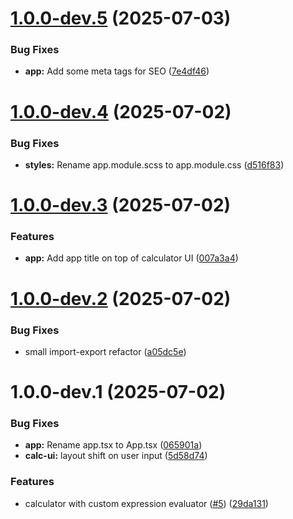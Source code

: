 # [1.0.0-dev.5](https://github.com/shubham-kv/neomorph-calc/compare/v1.0.0-dev.4...v1.0.0-dev.5) (2025-07-03)


### Bug Fixes

* **app:** Add some meta tags for SEO ([7e4df46](https://github.com/shubham-kv/neomorph-calc/commit/7e4df46a8b2d03bd7986a07f0ab3a2841c3198f7))

# [1.0.0-dev.4](https://github.com/shubham-kv/neomorph-calc/compare/v1.0.0-dev.3...v1.0.0-dev.4) (2025-07-02)


### Bug Fixes

* **styles:** Rename app.module.scss to app.module.css ([d516f83](https://github.com/shubham-kv/neomorph-calc/commit/d516f83de549d69a0ab4e30e4fae051855f8d2d9))

# [1.0.0-dev.3](https://github.com/shubham-kv/neomorph-calc/compare/v1.0.0-dev.2...v1.0.0-dev.3) (2025-07-02)


### Features

* **app:** Add app title on top of calculator UI ([007a3a4](https://github.com/shubham-kv/neomorph-calc/commit/007a3a44ae7589d180a570fb747a65c9cf39a354))

# [1.0.0-dev.2](https://github.com/shubham-kv/neomorph-calc/compare/v1.0.0-dev.1...v1.0.0-dev.2) (2025-07-02)


### Bug Fixes

* small import-export refactor ([a05dc5e](https://github.com/shubham-kv/neomorph-calc/commit/a05dc5e11adda5e902ceb763dff273b68de2b035))

# 1.0.0-dev.1 (2025-07-02)


### Bug Fixes

* **app:** Rename app.tsx to App.tsx ([065901a](https://github.com/shubham-kv/neomorph-calc/commit/065901a7862ffcdcb46beb099a626d431c65ed06))
* **calc-ui:** layout shift on user input ([5d58d74](https://github.com/shubham-kv/neomorph-calc/commit/5d58d74649bd8f3537889bc148d828548b7c661c))


### Features

* calculator with custom expression evaluator ([#5](https://github.com/shubham-kv/neomorph-calc/issues/5)) ([29da131](https://github.com/shubham-kv/neomorph-calc/commit/29da131cfed4d7253000ab43f6546e176fa9cb57))
